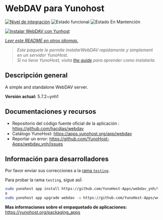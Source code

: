 <!--
Este archivo README esta generado automaticamente<https://github.com/YunoHost/apps/tree/master/tools/readme_generator>
No se debe editar a mano.
-->

# WebDAV para Yunohost

[![Nivel de integración](https://apps.yunohost.org/badge/integration/webdav)](https://ci-apps.yunohost.org/ci/apps/webdav/)
![Estado funcional](https://apps.yunohost.org/badge/state/webdav)
![Estado En Mantención](https://apps.yunohost.org/badge/maintained/webdav)

[![Instalar WebDAV con Yunhost](https://install-app.yunohost.org/install-with-yunohost.svg)](https://install-app.yunohost.org/?app=webdav)

*[Leer este README en otros idiomas.](./ALL_README.md)*

> *Este paquete le permite instalarWebDAV rapidamente y simplement en un servidor YunoHost.*  
> *Si no tiene YunoHost, visita [the guide](https://yunohost.org/install) para aprender como instalarla.*

## Descripción general

A simple and standalone WebDAV server. 

**Versión actual:** 5.7.2~ynh1
## Documentaciones y recursos

- Repositorio del código fuente oficial de la aplicación : <https://github.com/hacdias/webdav>
- Catálogo YunoHost: <https://apps.yunohost.org/app/webdav>
- Reportar un error: <https://github.com/YunoHost-Apps/webdav_ynh/issues>

## Información para desarrolladores

Por favor enviar sus correcciones a la [rama `testing`](https://github.com/YunoHost-Apps/webdav_ynh/tree/testing).

Para probar la rama `testing`, sigue asÍ:

```bash
sudo yunohost app install https://github.com/YunoHost-Apps/webdav_ynh/tree/testing --debug
o
sudo yunohost app upgrade webdav -u https://github.com/YunoHost-Apps/webdav_ynh/tree/testing --debug
```

**Mas informaciones sobre el empaquetado de aplicaciones:** <https://yunohost.org/packaging_apps>
